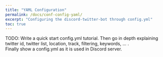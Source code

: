 ```yaml
---
title: "YAML Configuration"
permalink: /docs/conf-config-yaml/
excerpt: "Configuring the discord-twitter-bot through config.yml"
toc: true
---
```


TODO:
Write a quick start config.yml tutorial. Then go in depth explaining twitter id, twitter list, location, track, filtering, keywords, ... .  
Finally show a config.yml as it is used in Discord server.
